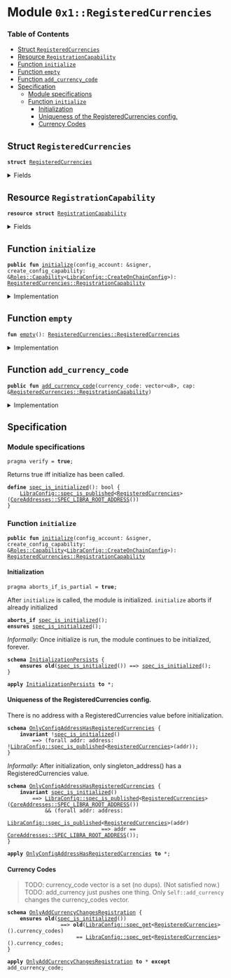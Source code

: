 
<a name="0x1_RegisteredCurrencies"></a>

# Module `0x1::RegisteredCurrencies`

### Table of Contents

-  [Struct `RegisteredCurrencies`](#0x1_RegisteredCurrencies_RegisteredCurrencies)
-  [Resource `RegistrationCapability`](#0x1_RegisteredCurrencies_RegistrationCapability)
-  [Function `initialize`](#0x1_RegisteredCurrencies_initialize)
-  [Function `empty`](#0x1_RegisteredCurrencies_empty)
-  [Function `add_currency_code`](#0x1_RegisteredCurrencies_add_currency_code)
-  [Specification](#0x1_RegisteredCurrencies_Specification)
    -  [Module specifications](#0x1_RegisteredCurrencies_@Module_specifications)
    -  [Function `initialize`](#0x1_RegisteredCurrencies_Specification_initialize)
        -  [Initialization](#0x1_RegisteredCurrencies_@Initialization)
        -  [Uniqueness of the RegisteredCurrencies config.](#0x1_RegisteredCurrencies_@Uniqueness_of_the_RegisteredCurrencies_config.)
        -  [Currency Codes](#0x1_RegisteredCurrencies_@Currency_Codes)



<a name="0x1_RegisteredCurrencies_RegisteredCurrencies"></a>

## Struct `RegisteredCurrencies`



<pre><code><b>struct</b> <a href="#0x1_RegisteredCurrencies">RegisteredCurrencies</a>
</code></pre>



<details>
<summary>Fields</summary>


<dl>
<dt>

<code>currency_codes: vector&lt;vector&lt;u8&gt;&gt;</code>
</dt>
<dd>

</dd>
</dl>


</details>

<a name="0x1_RegisteredCurrencies_RegistrationCapability"></a>

## Resource `RegistrationCapability`



<pre><code><b>resource</b> <b>struct</b> <a href="#0x1_RegisteredCurrencies_RegistrationCapability">RegistrationCapability</a>
</code></pre>



<details>
<summary>Fields</summary>


<dl>
<dt>

<code>cap: <a href="LibraConfig.md#0x1_LibraConfig_ModifyConfigCapability">LibraConfig::ModifyConfigCapability</a>&lt;<a href="#0x1_RegisteredCurrencies_RegisteredCurrencies">RegisteredCurrencies::RegisteredCurrencies</a>&gt;</code>
</dt>
<dd>

</dd>
</dl>


</details>

<a name="0x1_RegisteredCurrencies_initialize"></a>

## Function `initialize`



<pre><code><b>public</b> <b>fun</b> <a href="#0x1_RegisteredCurrencies_initialize">initialize</a>(config_account: &signer, create_config_capability: &<a href="Roles.md#0x1_Roles_Capability">Roles::Capability</a>&lt;<a href="LibraConfig.md#0x1_LibraConfig_CreateOnChainConfig">LibraConfig::CreateOnChainConfig</a>&gt;): <a href="#0x1_RegisteredCurrencies_RegistrationCapability">RegisteredCurrencies::RegistrationCapability</a>
</code></pre>



<details>
<summary>Implementation</summary>


<pre><code><b>public</b> <b>fun</b> <a href="#0x1_RegisteredCurrencies_initialize">initialize</a>(
    config_account: &signer,
    create_config_capability: &Capability&lt;CreateOnChainConfig&gt;,
): <a href="#0x1_RegisteredCurrencies_RegistrationCapability">RegistrationCapability</a> {
    // enforce that this is only going <b>to</b> one specific address,
    <b>assert</b>(
        <a href="Signer.md#0x1_Signer_address_of">Signer::address_of</a>(config_account) == <a href="CoreAddresses.md#0x1_CoreAddresses_LIBRA_ROOT_ADDRESS">CoreAddresses::LIBRA_ROOT_ADDRESS</a>(),
        0
    );
    <b>let</b> cap = <a href="LibraConfig.md#0x1_LibraConfig_publish_new_config_with_capability">LibraConfig::publish_new_config_with_capability</a>(
        config_account,
        create_config_capability,
        <a href="#0x1_RegisteredCurrencies_empty">empty</a>()
    );

    <a href="#0x1_RegisteredCurrencies_RegistrationCapability">RegistrationCapability</a> { cap }
}
</code></pre>



</details>

<a name="0x1_RegisteredCurrencies_empty"></a>

## Function `empty`



<pre><code><b>fun</b> <a href="#0x1_RegisteredCurrencies_empty">empty</a>(): <a href="#0x1_RegisteredCurrencies_RegisteredCurrencies">RegisteredCurrencies::RegisteredCurrencies</a>
</code></pre>



<details>
<summary>Implementation</summary>


<pre><code><b>fun</b> <a href="#0x1_RegisteredCurrencies_empty">empty</a>(): <a href="#0x1_RegisteredCurrencies">RegisteredCurrencies</a> {
    <a href="#0x1_RegisteredCurrencies">RegisteredCurrencies</a> { currency_codes: <a href="Vector.md#0x1_Vector_empty">Vector::empty</a>() }
}
</code></pre>



</details>

<a name="0x1_RegisteredCurrencies_add_currency_code"></a>

## Function `add_currency_code`



<pre><code><b>public</b> <b>fun</b> <a href="#0x1_RegisteredCurrencies_add_currency_code">add_currency_code</a>(currency_code: vector&lt;u8&gt;, cap: &<a href="#0x1_RegisteredCurrencies_RegistrationCapability">RegisteredCurrencies::RegistrationCapability</a>)
</code></pre>



<details>
<summary>Implementation</summary>


<pre><code><b>public</b> <b>fun</b> <a href="#0x1_RegisteredCurrencies_add_currency_code">add_currency_code</a>(
    currency_code: vector&lt;u8&gt;,
    cap: &<a href="#0x1_RegisteredCurrencies_RegistrationCapability">RegistrationCapability</a>,
) {
    <b>let</b> config = <a href="LibraConfig.md#0x1_LibraConfig_get">LibraConfig::get</a>&lt;<a href="#0x1_RegisteredCurrencies">RegisteredCurrencies</a>&gt;();
    <a href="Vector.md#0x1_Vector_push_back">Vector::push_back</a>(&<b>mut</b> config.currency_codes, currency_code);
    <a href="LibraConfig.md#0x1_LibraConfig_set_with_capability">LibraConfig::set_with_capability</a>(&cap.cap, config);
}
</code></pre>



</details>

<a name="0x1_RegisteredCurrencies_Specification"></a>

## Specification


<a name="0x1_RegisteredCurrencies_@Module_specifications"></a>

### Module specifications



<pre><code>pragma verify = <b>true</b>;
</code></pre>


Returns true iff initialize has been called.


<a name="0x1_RegisteredCurrencies_spec_is_initialized"></a>


<pre><code><b>define</b> <a href="#0x1_RegisteredCurrencies_spec_is_initialized">spec_is_initialized</a>(): bool {
    <a href="LibraConfig.md#0x1_LibraConfig_spec_is_published">LibraConfig::spec_is_published</a>&lt;<a href="#0x1_RegisteredCurrencies">RegisteredCurrencies</a>&gt;(<a href="CoreAddresses.md#0x1_CoreAddresses_SPEC_LIBRA_ROOT_ADDRESS">CoreAddresses::SPEC_LIBRA_ROOT_ADDRESS</a>())
}
</code></pre>



<a name="0x1_RegisteredCurrencies_Specification_initialize"></a>

### Function `initialize`


<pre><code><b>public</b> <b>fun</b> <a href="#0x1_RegisteredCurrencies_initialize">initialize</a>(config_account: &signer, create_config_capability: &<a href="Roles.md#0x1_Roles_Capability">Roles::Capability</a>&lt;<a href="LibraConfig.md#0x1_LibraConfig_CreateOnChainConfig">LibraConfig::CreateOnChainConfig</a>&gt;): <a href="#0x1_RegisteredCurrencies_RegistrationCapability">RegisteredCurrencies::RegistrationCapability</a>
</code></pre>



<a name="0x1_RegisteredCurrencies_@Initialization"></a>

#### Initialization



<pre><code>pragma aborts_if_is_partial = <b>true</b>;
</code></pre>


After
<code>initialize</code> is called, the module is initialized.
<code>initialize</code> aborts if already initialized


<pre><code><b>aborts_if</b> <a href="#0x1_RegisteredCurrencies_spec_is_initialized">spec_is_initialized</a>();
<b>ensures</b> <a href="#0x1_RegisteredCurrencies_spec_is_initialized">spec_is_initialized</a>();
</code></pre>




<a name="0x1_RegisteredCurrencies_InitializationPersists"></a>

*Informally:* Once initialize is run, the module continues to be
initialized, forever.


<pre><code><b>schema</b> <a href="#0x1_RegisteredCurrencies_InitializationPersists">InitializationPersists</a> {
    <b>ensures</b> <b>old</b>(<a href="#0x1_RegisteredCurrencies_spec_is_initialized">spec_is_initialized</a>()) ==&gt; <a href="#0x1_RegisteredCurrencies_spec_is_initialized">spec_is_initialized</a>();
}
</code></pre>




<pre><code><b>apply</b> <a href="#0x1_RegisteredCurrencies_InitializationPersists">InitializationPersists</a> <b>to</b> *;
</code></pre>



<a name="0x1_RegisteredCurrencies_@Uniqueness_of_the_RegisteredCurrencies_config."></a>

#### Uniqueness of the RegisteredCurrencies config.



<a name="0x1_RegisteredCurrencies_OnlyConfigAddressHasRegisteredCurrencies"></a>

There is no address with a RegisteredCurrencies value before initialization.


<pre><code><b>schema</b> <a href="#0x1_RegisteredCurrencies_OnlyConfigAddressHasRegisteredCurrencies">OnlyConfigAddressHasRegisteredCurrencies</a> {
    <b>invariant</b> !<a href="#0x1_RegisteredCurrencies_spec_is_initialized">spec_is_initialized</a>()
        ==&gt; (forall addr: address: !<a href="LibraConfig.md#0x1_LibraConfig_spec_is_published">LibraConfig::spec_is_published</a>&lt;<a href="#0x1_RegisteredCurrencies">RegisteredCurrencies</a>&gt;(addr));
}
</code></pre>


*Informally:* After initialization, only singleton_address() has a RegisteredCurrencies value.


<pre><code><b>schema</b> <a href="#0x1_RegisteredCurrencies_OnlyConfigAddressHasRegisteredCurrencies">OnlyConfigAddressHasRegisteredCurrencies</a> {
    <b>invariant</b> <a href="#0x1_RegisteredCurrencies_spec_is_initialized">spec_is_initialized</a>()
        ==&gt; <a href="LibraConfig.md#0x1_LibraConfig_spec_is_published">LibraConfig::spec_is_published</a>&lt;<a href="#0x1_RegisteredCurrencies">RegisteredCurrencies</a>&gt;(<a href="CoreAddresses.md#0x1_CoreAddresses_SPEC_LIBRA_ROOT_ADDRESS">CoreAddresses::SPEC_LIBRA_ROOT_ADDRESS</a>())
            && (forall addr: address:
                   <a href="LibraConfig.md#0x1_LibraConfig_spec_is_published">LibraConfig::spec_is_published</a>&lt;<a href="#0x1_RegisteredCurrencies">RegisteredCurrencies</a>&gt;(addr)
                              ==&gt; addr == <a href="CoreAddresses.md#0x1_CoreAddresses_SPEC_LIBRA_ROOT_ADDRESS">CoreAddresses::SPEC_LIBRA_ROOT_ADDRESS</a>());
}
</code></pre>




<pre><code><b>apply</b> <a href="#0x1_RegisteredCurrencies_OnlyConfigAddressHasRegisteredCurrencies">OnlyConfigAddressHasRegisteredCurrencies</a> <b>to</b> *;
</code></pre>



<a name="0x1_RegisteredCurrencies_@Currency_Codes"></a>

#### Currency Codes

> TODO: currency_code vector is a set (no dups).  (Not satisfied now.)
> TODO: add_currency just pushes one thing.
Only
<code>Self::add_currency</code> changes the currency_codes vector.


<a name="0x1_RegisteredCurrencies_OnlyAddCurrencyChangesRegistration"></a>


<pre><code><b>schema</b> <a href="#0x1_RegisteredCurrencies_OnlyAddCurrencyChangesRegistration">OnlyAddCurrencyChangesRegistration</a> {
    <b>ensures</b> <b>old</b>(<a href="#0x1_RegisteredCurrencies_spec_is_initialized">spec_is_initialized</a>())
                 ==&gt; <b>old</b>(<a href="LibraConfig.md#0x1_LibraConfig_spec_get">LibraConfig::spec_get</a>&lt;<a href="#0x1_RegisteredCurrencies">RegisteredCurrencies</a>&gt;().currency_codes)
                      == <a href="LibraConfig.md#0x1_LibraConfig_spec_get">LibraConfig::spec_get</a>&lt;<a href="#0x1_RegisteredCurrencies">RegisteredCurrencies</a>&gt;().currency_codes;
}
</code></pre>




<pre><code><b>apply</b> <a href="#0x1_RegisteredCurrencies_OnlyAddCurrencyChangesRegistration">OnlyAddCurrencyChangesRegistration</a> <b>to</b> * <b>except</b> add_currency_code;
</code></pre>
